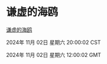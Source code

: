 # 谦虚的海鸥
[谦虚的海鸥](http://219.139.197.74:56308/qxdho/course/base/hotlink/index.php)

2024年 11月 02日 星期六 20:00:02 CST

2024年 11月 02日 星期六 12:00:02 GMT
